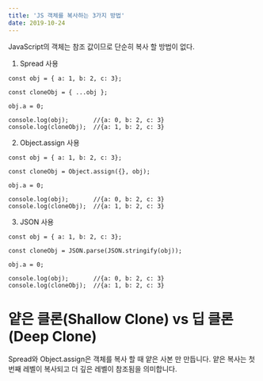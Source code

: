 ```yaml
---
title: 'JS 객체를 복사하는 3가지 방법'
date: 2019-10-24
---
```


JavaScript의 객체는 참조 값이므로 단순히 복사 할 방법이 없다.

1. Spread 사용  

```
const obj = { a: 1, b: 2, c: 3};

const cloneObj = { ...obj };

obj.a = 0;

console.log(obj);       //{a: 0, b: 2, c: 3}
console.log(cloneObj);  //{a: 1, b: 2, c: 3}
```

2. Object.assign 사용  

```
const obj = { a: 1, b: 2, c: 3};

const cloneObj = Object.assign({}, obj);

obj.a = 0;

console.log(obj);       //{a: 0, b: 2, c: 3}
console.log(cloneObj);  //{a: 1, b: 2, c: 3}
```

3. JSON 사용  

```
const obj = { a: 1, b: 2, c: 3};

const cloneObj = JSON.parse(JSON.stringify(obj));

obj.a = 0;

console.log(obj);       //{a: 0, b: 2, c: 3}
console.log(cloneObj);  //{a: 1, b: 2, c: 3}
```
  
# 얕은 클론(Shallow Clone) vs 딥 클론(Deep Clone)
Spread와 Object.assign은 객체를 복사 할 때 얕은 사본 만 만듭니다.
얕은 복사는 첫 번째 레벨이 복사되고 더 깊은 레벨이 참조됨을 의미합니다.
